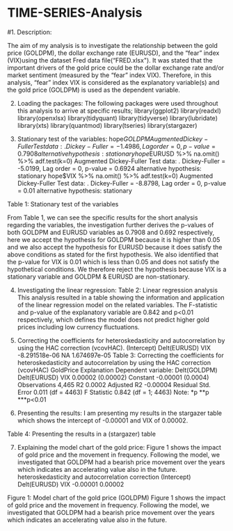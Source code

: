 # TIME-SERIES-Analysis

#1. Description:

The aim of my analysis is to investigate the relationship between the gold price (GOLDPM), the dollar exchange rate (EURUSD), and the “fear” index (VIX)using the dataset Fred data
file(“FRED.xlsx"). It was stated that the important drivers of the gold price could be the dollar exchange rate and/or market sentiment (measured by the “fear” index VIX). Therefore, in this analysis, “fear” index VIX is considered as the explanatory variable(s) and the gold price (GOLDPM) is used as the dependent variable.

2. Loading the packages:
The following packages were used throughout this analysis to arrive at specific results;
library(ggplot2)
library(readxl)
library(openxlsx)
library(tidyquant)
library(tidyverse)
library(lubridate)
library(xts)
library(quantmod)
library(tseries)
library(stargazer)


3. Stationary test of the variables:
hope$GOLDPM %>% na.omit() %>% adf.test(k=0)
Augmented Dickey-Fuller Test
data: .
Dickey-Fuller = -1.4986, Lag order = 0, p-value = 0.7908
alternative hypothesis: stationary
hope$EURUSD %>% na.omit() %>% adf.test(k=0)
Augmented Dickey-Fuller Test
data: .
Dickey-Fuller = -5.0199, Lag order = 0, p-value = 0.6924
alternative hypothesis: stationary
hope$VIX %>% na.omit() %>% adf.test(k=0)
Augmented Dickey-Fuller Test
data: .
Dickey-Fuller = -8.8798, Lag order = 0, p-value = 0.01
alternative hypothesis: stationary

Table 1: Stationary test of the variables


From Table 1, we can see the specific results for the short analysis regarding the variables, the investigation further derives the p-values of both GOLDPM and EURUSD variables as 0.7908 and 0.692 respectively, here we accept the hypothesis for GOLDPM because it is higher than 0.05 and we also accept the hypothesis for EURUSD because it does satisfy the above conditions as stated for the first hypothesis. We also identified that the p-value for VIX is 0.01 which is less than 0.05 and does not satisfy the hypothetical conditions. We therefore reject the hypothesis because VIX is a stationary variable and GOLDPM & EURUSD are non-stationary.


4. Investigating the linear regression:
Table 2: Linear regression analysis
This analysis resulted in a table showing the information and application of the linear regression
model on the related variables. The F-statistic and p-value of the explanatory variable are 0.842 and
p<0.01 respectively, which defines the model does not predict higher gold prices including low
currency fluctuations.


5. Correcting the coefficients for heteroskedasticity and autocorrelation by
using the HAC correction (vcovHAC).
(Intercept) Delt(EURUSD) VIX
-8.291518e-06 NA 1.674697e-05
Table 3: Correcting the coefficients for heteroskedasticity and autocorrelation by using the
HAC correction (vcovHAC)
GoldPrice Explanation
Dependent variable:
Delt(GOLDPM)
Delt(EURUSD)
VIX 0.00002
(0.00002)
Constant -0.00001
(0.0004)
Observations 4,465
R2 0.0002
Adjusted R2
-0.00004
Residual Std. Error 0.011 (df = 4463)
F Statistic 0.842 (df = 1; 4463)
Note: *p
**p
***p<0.01



6. Presenting the results:
I am presenting my results in the stargazer table which shows the intercept of -0.00001 and VIX
of 0.00002.



Table 4: Presenting the results in a (stargazer) table


7. Explaining the model chart of the gold price:
Figure 1 shows the impact of gold price and the movement in frequency. Following the model, we
investigated that GOLDPM had a bearish price movement over the years which indicates an
accelerating value also in the future.
heteroskedasticity and autocorrelation correction
(Intercept) Delt(EURUSD) VIX
-0.00001 0.00002




Figure 1: Model chart of the gold price (GOLDPM)
Figure 1 shows the impact of gold price and the movement in frequency. Following the model, we investigated that GOLDPM had a bearish price movement over the years which indicates an
accelerating value also in the future.
